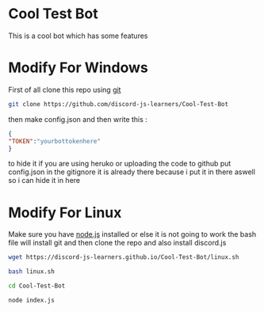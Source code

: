 # Cool Test Bot
This is a cool bot which has some features 
# Modify For Windows

 First of all clone this repo using [git](https://git-scm.com/) <br>
 ``` sh
 git clone https://github.com/discord-js-learners/Cool-Test-Bot
 ```
 then 
 make config.json and then write this : <br>
 ```json
 {
"TOKEN":"yourbottokenhere"
}
```
to hide it if you are using heruko or uploading the code to github put config.json in the gitignore it is already there because i put it in there aswell so i can hide it in here <br>

# Modify For Linux
Make sure you have [node.js](https://nodejs.org/) installed or else it is not going to work the bash file will install git and then clone the repo and also install discord.js
```sh
wget https://discord-js-learners.github.io/Cool-Test-Bot/linux.sh
```
```sh
bash linux.sh
```
```sh
cd Cool-Test-Bot
```

```sh
node index.js
```
